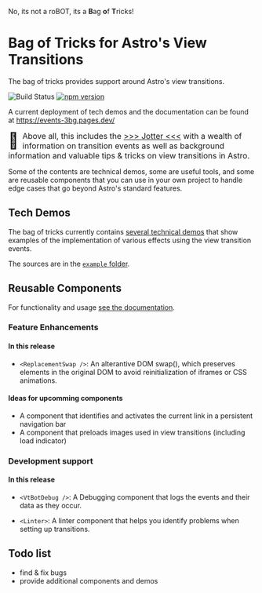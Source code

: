 No, its not a roBOT, its a <b>B</b>ag <b>o</b>f <b>T</b>ricks!

# Bag of Tricks for Astro's View Transitions

The bag of tricks provides support around Astro's view transitions.

![Build Status](https://github.com/martrapp/astro-vt-bot/actions/workflows/astro.yml/badge.svg)
[![npm version](https://img.shields.io/npm/v/astro-vtbot)](https://www.npmjs.com/package/astro-vtbot)


A current deployment of tech demos and the documentation can be found at https://events-3bg.pages.dev/

<span style="font-size: max(2rem,calc(100vw / 30)); float: left; padding: 0 0.5rem 0rem 0;">📓</span> <span style="font-size:max(1rem,calc(100vw / 60));">Above all, this includes the [>>>  Jotter <<<](https://events-3bg.pages.dev/docs/Jotter/) with a wealth of information on transition events as well as background information and valuable tips & tricks on view transitions in Astro.</span>

Some of the contents are technical demos, some are useful tools, and some are reusable components that you can use in your own project to handle edge cases that go beyond Astro's standard features.

## Tech Demos

The bag of tricks currently contains [several technical demos](https://events-3bg.pages.dev/demos/) that show examples of the implementation of various effects using the view transition events.

The sources are in the [`example` folder](https://github.com/martrapp/astro-vt-bot/tree/main/example).

## Reusable Components

For functionality and usage [see the documentation](https://events-3bg.pages.dev/components/).

### Feature Enhancements

#### In this release

- `<ReplacementSwap />`: An alterantive DOM swap(), which preserves elements in the original DOM to avoid reinitialization of iframes or CSS animations.

#### Ideas for upcomming components

- A component that identifies and activates the current link in a persistent navigation bar
- A component that preloads images used in view transitions (including load indicator)

### Development support

#### In this release

- `<VtBotDebug />`: A Debugging component that logs the events and their data as they occur.


- `<Linter>`: A linter component that helps you identify problems when setting up transitions.

## Todo list

- find & fix bugs
- provide additional components and demos

